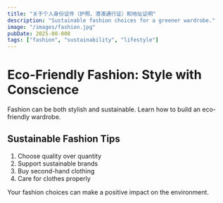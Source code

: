 ```yaml
---
title: "关于个人身份证件（护照、港澳通行证）和地址证明"
description: "Sustainable fashion choices for a greener wardrobe."
image: "/images/fashion.jpg"
pubDate: 2025-08-008
tags: ["fashion", "sustainability", "lifestyle"]
---
```


# Eco-Friendly Fashion: Style with Conscience

Fashion can be both stylish and sustainable. Learn how to build an eco-friendly wardrobe.

## Sustainable Fashion Tips

1. Choose quality over quantity
2. Support sustainable brands
3. Buy second-hand clothing
4. Care for clothes properly

Your fashion choices can make a positive impact on the environment.
